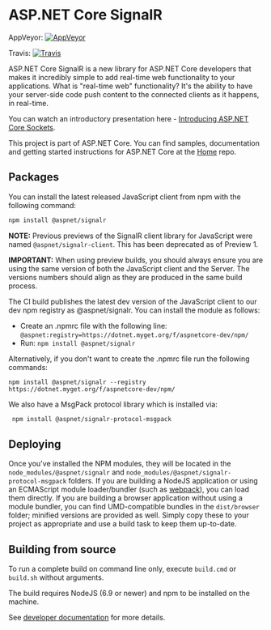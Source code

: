 ASP.NET Core SignalR
========

AppVeyor: [![AppVeyor](https://ci.appveyor.com/api/projects/status/80sq517n7peiaxi9/branch/dev?svg=true)](https://ci.appveyor.com/project/aspnetci/signalr/branch/dev)

Travis:   [![Travis](https://travis-ci.org/aspnet/SignalR.svg?branch=dev)](https://travis-ci.org/aspnet/SignalR)

ASP.NET Core SignalR is a new library for ASP.NET Core developers that makes it incredibly simple to add real-time web functionality to your applications. What is "real-time web" functionality? It's the ability to have your server-side code push content to the connected clients as it happens, in real-time.

You can watch an introductory presentation here - [Introducing ASP.NET Core Sockets](https://vimeo.com/204078084).

This project is part of ASP.NET Core. You can find samples, documentation and getting started instructions for ASP.NET Core at the [Home](https://github.com/aspnet/home) repo.

## Packages

You can install the latest released JavaScript client from npm with the following command:

```bash
npm install @aspnet/signalr
```

**NOTE:** Previous previews of the SignalR client library for JavaScript were named `@aspnet/signalr-client`. This has been deprecated as of Preview 1.

**IMPORTANT:** When using preview builds, you should always ensure you are using the same version of both the JavaScript client and the Server. The versions numbers should align as they are produced in the same build process.

The CI build publishes the latest dev version of the JavaScript client to our dev npm registry as @aspnet/signalr. You can install the module as follows:

- Create an .npmrc file with the following line:
  `@aspnet:registry=https://dotnet.myget.org/f/aspnetcore-dev/npm/`
- Run:
  `npm install @aspnet/signalr`

Alternatively, if you don't want to create the .npmrc file run the following commands:
```
npm install @aspnet/signalr --registry https://dotnet.myget.org/f/aspnetcore-dev/npm/
```

We also have a MsgPack protocol library which is installed via:

```bash
 npm install @aspnet/signalr-protocol-msgpack
```

## Deploying

Once you've installed the NPM modules, they will be located in the `node_modules/@aspnet/signalr` and `node_modules/@aspnet/signalr-protocol-msgpack` folders. If you are building a NodeJS application or using an ECMAScript module loader/bundler (such as [webpack](https://webpack.js.org)), you can load them directly. If you are building a browser application without using a module bundler, you can find UMD-compatible bundles in the `dist/browser` folder; minified versions are provided as well. Simply copy these to your project as appropriate and use a build task to keep them up-to-date.

## Building from source

To run a complete build on command line only, execute `build.cmd` or `build.sh` without arguments.

The build requires NodeJS (6.9 or newer) and npm to be installed on the machine.

See [developer documentation](https://github.com/aspnet/Home/wiki) for more details.
